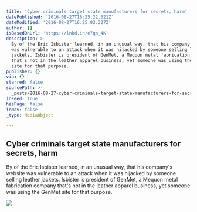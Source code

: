 ```yaml
---
title: 'Cyber criminals target state manufacturers for secrets, harm'
datePublished: '2016-08-27T16:25:22.321Z'
dateModified: '2016-08-27T16:25:03.327Z'
author: []
isBasedOnUrl: 'https://lnkd.in/e7qn_4K'
description: >-
  By of the Eric Isbister learned, in an unusual way, that his company's website
  was vulnerable to an attack when it was hijacked by someone selling leather
  jackets. Isbister is president of GenMet, a Mequon metal fabrication company
  that's not in the leather apparel business, yet someone was using the GenMet
  site for that purpose.
publisher: {}
via: {}
starred: false
sourcePath: >-
  _posts/2016-08-27-cyber-criminals-target-state-manufacturers-for-secrets-harm.md
inFeed: true
hasPage: false
inNav: false
_type: MediaObject

---
```

<article style=""><h1>Cyber criminals target state manufacturers for secrets, harm</h1><p>By of the Eric Isbister learned, in an unusual way, that his company's website was vulnerable to an attack when it was hijacked by someone selling leather jackets. Isbister is president of GenMet, a Mequon metal fabrication company that's not in the leather apparel business, yet someone was using the GenMet site for that purpose.</p><img src="http://media.jrn.com/images/325*325/rick-barrett.jpg" /></article>
